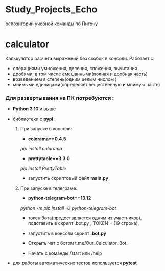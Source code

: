 # Study_Projects_Echo
репозиторий учебной команды по Питону

# calculator
Калькулятор расчета выражений без скобок в консоли. 
Работает с:
- операциями умножения, деления, сложения, вычитания
- дробями, в том числе смешанными(полная и дробная часть)
- возведением в степень(одним целым числом )
- мнимыми единицами(определяет вещественную и мнимую часть)

### **Для развертывания на ПК потребуются**  :
- **Python 3.10** и выше
- библиотеки c **pypi** :
    1) При запуске в консоли:
        - **colorama==0.4.5**

        *pip install colorama*
        - **prettytable==3.3.0** 

        *pip install PrettyTable*
        - запустить скриптовый файл **main.py**
    2) При запуске в телеграме:
        - **python-telegram-bot==13.12**

        *python -m pip install -U python-telegram-bot*

        - токен бота(предоставляется одним из участников), 
        подставить в скрипт .bot.py , TOKEN =  (19 строка),
        - запустить в консоли скрипт **.bot.py**

        - Открыть чат с ботом t.me/Our_Calculator_Bot.

        - Начать с команды /start или /help

- для работы автоматических тестов используется **pytest**



